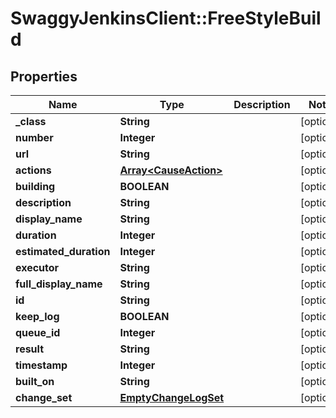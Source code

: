 # SwaggyJenkinsClient::FreeStyleBuild

## Properties
Name | Type | Description | Notes
------------ | ------------- | ------------- | -------------
**_class** | **String** |  | [optional] 
**number** | **Integer** |  | [optional] 
**url** | **String** |  | [optional] 
**actions** | [**Array&lt;CauseAction&gt;**](CauseAction.md) |  | [optional] 
**building** | **BOOLEAN** |  | [optional] 
**description** | **String** |  | [optional] 
**display_name** | **String** |  | [optional] 
**duration** | **Integer** |  | [optional] 
**estimated_duration** | **Integer** |  | [optional] 
**executor** | **String** |  | [optional] 
**full_display_name** | **String** |  | [optional] 
**id** | **String** |  | [optional] 
**keep_log** | **BOOLEAN** |  | [optional] 
**queue_id** | **Integer** |  | [optional] 
**result** | **String** |  | [optional] 
**timestamp** | **Integer** |  | [optional] 
**built_on** | **String** |  | [optional] 
**change_set** | [**EmptyChangeLogSet**](EmptyChangeLogSet.md) |  | [optional] 


